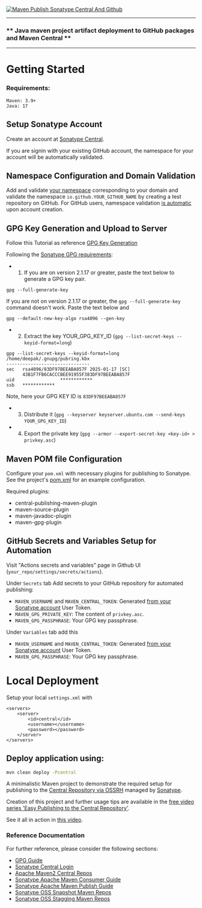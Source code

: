 [![Maven Publish Sonatype Central And Github](https://github.com/deepaksorthiya/java-maven-github-and-mavencentral-deploy/actions/workflows/publish-maven-artifact.yml/badge.svg)](https://github.com/deepaksorthiya/java-maven-github-and-mavencentral-deploy/actions/workflows/publish-maven-artifact.yml)

---

### ** Java maven project artifact deployment to GitHub packages and Maven Central **

---

# Getting Started

### Requirements:

```
Maven: 3.9+
Java: 17
```

## Setup Sonatype Account

Create an account at [Sonatype Central](https://central.sonatype.com/).

If you are signin with your existing GitHub account, the namespace for your account will be automatically validated.

## Namespace Configuration and Domain Validation

Add and validate [your namespace](https://central.sonatype.com/publishing/namespaces) corresponding to your domain and
validate the namespace `io.github.YOUR_GITHUB_NAME` by creating a test repository on GitHub. For GitHub users, namespace
validation [is automatic](https://central.sonatype.org/register/central-portal/#for-code-hosting-services-with-personal-groupid)
upon account creation.

## GPG Key Generation and Upload to Server

Follow this Tutorial as
reference [GPG Key Generation](https://docs.github.com/en/authentication/managing-commit-signature-verification/generating-a-new-gpg-key)

Following the [Sonatype GPG requirements](https://central.sonatype.org/publish/requirements/gpg/):

-
    1. If you are on version 2.1.17 or greater, paste the text below to generate a GPG key pair.

```
gpg --full-generate-key
```

If you are not on version 2.1.17 or greater, the ```gpg --full-generate-key``` command doesn't work. Paste the text
below and

```
gpg --default-new-key-algo rsa4096 --gen-key
```

-
    2. Extract the key YOUR_GPG_KEY_ID (`gpg --list-secret-keys --keyid-format=long`)

```
gpg --list-secret-keys --keyid-format=long
/home/deepak/.gnupg/pubring.kbx
-------------------------------
sec   rsa4096/83DF97BEEABA857F 2025-01-17 [SC]
      43B1F7FB6CACCCBEE91955F383DF97BEEABA857F
uid                 ************
ssb   ************
```

Note, here your GPG KEY ID is ```83DF97BEEABA857F```

-
    3. Distribute it (`gpg --keyserver keyserver.ubuntu.com --send-keys YOUR_GPG_KEY_ID`)
-
    4. Export the private key (`gpg --armor --export-secret-key <key-id> > privkey.asc`)

## Maven POM file Configuration

Configure your `pom.xml` with necessary plugins for publishing to Sonatype. See the
project's [pom.xml](pom.xml) for an example
configuration.

Required plugins:

- central-publishing-maven-plugin
- maven-source-plugin
- maven-javadoc-plugin
- maven-gpg-plugin

## GitHub Secrets and Variables Setup for Automation

Visit "Actions secrets and variables" page in Github UI (`your_repo/settings/secrets/actions`).

Under ``Secrets`` tab Add secrets to your GitHub repository for automated publishing:

- `MAVEN_USERNAME` and `MAVEN_CENTRAL_TOKEN`:
  Generated [from your Sonatype account](https://central.sonatype.com/account)
  User Token.
- `MAVEN_GPG_PRIVATE_KEY`: The content of `privkey.asc`.
- `MAVEN_GPG_PASSPHRASE`: Your GPG key passphrase.

Under ``Variables`` tab add this

- `MAVEN_USERNAME` and `MAVEN_CENTRAL_TOKEN`:
  Generated [from your Sonatype account](https://central.sonatype.com/account)
  User Token.
- `MAVEN_GPG_PASSPHRASE`: Your GPG key passphrase.

# Local Deployment

Setup your local ``settings.xml`` with

```
<servers>
    <server>
        <id>central</id>
        <username></username>
        <password></password>
    </server>
</servers>
```

## Deploy application using:

```bash
mvn clean deploy -Pcentral
```

A minimalistic Maven project to demonstrate the required setup for publishing to the
[Central Repository via OSSRH](http://central.sonatype.org/) managed by [Sonatype](http://www.sonatype.com/).

Creation of this project and further usage tips are available in the
[free
video series 'Easy Publishing to the Central Repository'](http://central.sonatype.org/articles/2016/Feb/02/free-video-series-easy-publishing-to-the-central-repository/).

See it all in action in [this video](https://www.youtube.com/watch?time_continue=2&v=N8_2-hpTnFA).

### Reference Documentation

For further reference, please consider the following sections:

* [GPG Guide](https://central.sonatype.org/publish/requirements/gpg/)
* [Sonatype Central Login](https://central.sonatype.com/)
* [Apache Maven2 Central Repos](https://repo1.maven.org/maven2/)
* [Sonatype Apache Maven Consumer Guide](https://central.sonatype.org/consume/consume-apache-maven/)
* [Sonatype Apache Maven Publish Guide](https://central.sonatype.org/register/central-portal/)
* [Sonatype OSS Snapshot Maven Repos](https://s01.oss.sonatype.org/content/repositories/snapshots)
* [Sonatype OSS Stagging Maven Repos](https://s01.oss.sonatype.org/service/local/staging/deploy/maven2/)